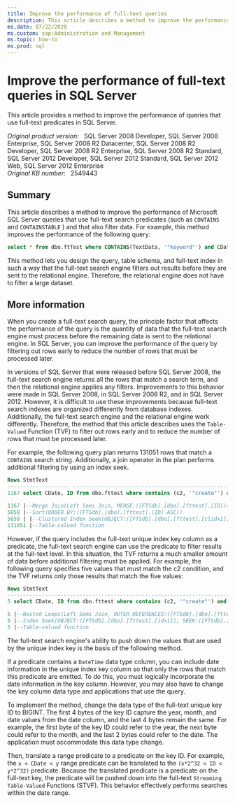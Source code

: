 ```yaml
---
title: Improve the performance of full-text queries
description: This article describes a method to improve the performance of queries that use full-text predicates in SQL Server.
ms.date: 07/22/2020
ms.custom: sap:Administration and Management
ms.topic: how-to
ms.prod: sql
---
```

# Improve the performance of full-text queries in SQL Server

This article provides a method to improve the performance of queries that use full-text predicates in SQL Server.

_Original product version:_ &nbsp; SQL Server 2008 Developer, SQL Server 2008 Enterprise, SQL Server 2008 R2 Datacenter, SQL Server 2008 R2 Developer, SQL Server 2008 R2 Enterprise, SQL Server 2008 R2 Standard, SQL Server 2012 Developer, SQL Server 2012 Standard, SQL Server 2012 Web, SQL Server 2012 Enterprise  
_Original KB number:_ &nbsp; 2549443

## Summary

This article describes a method to improve the performance of Microsoft SQL Server queries that use full-text search predicates (such as `CONTAINS` and `CONTAINSTABLE` ) and that also filter data. For example, this method improves the performance of the following query:

```sql
select * from dbo.ftTest where CONTAINS(TextData, '"keyword"') and CDate > @date
```

This method lets you design the query, table schema, and full-text index in such a way that the full-text search engine filters out results before they are sent to the relational engine. Therefore, the relational engine does not have to filter a large dataset.

## More information

When you create a full-text search query, the principle factor that affects the performance of the query is the quantity of data that the full-text search engine must process before the remaining data is sent to the relational engine. In SQL Server, you can improve the performance of the query by filtering out rows early to reduce the number of rows that must be processed later.

In versions of SQL Server that were released before SQL Server 2008, the full-text search engine returns all the rows that match a search term, and then the relational engine applies any filters. Improvements to this behavior were made in SQL Server 2008, in SQL Server 2008 R2, and in SQL Server 2012. However, it is difficult to use these improvements because full-text search indexes are organized differently from database indexes. Additionally, the full-text search engine and the relational engine work differently. Therefore, the method that this article describes uses the `Table-Valued` Function (TVF) to filter out rows early and to reduce the number of rows that must be processed later.

For example, the following query plan returns 131051 rows that match a `CONTAINS` search string. Additionally, a join operator in the plan performs additional filtering by using an index seek.

```sql
Rows StmtText
-------------------- ----------------------------------------------------------------------------------------
1167 select CDate, ID from dbo.fttest where contains (c2, '"create"') and CDate> '08/05/2019'

1167 |--Merge Join(Left Semi Join, MERGE:([FTSdb].[dbo].[fttest].[ID])=(FulltextMatch.[docid]), RESIDUA
5858 |--Sort(ORDER BY:([FTSdb].[dbo].[fttest].[ID] ASC))
5858 | |--Clustered Index Seek(OBJECT:([FTSdb].[dbo].[fttest].[clidx1]), SEEK:([FTSdb].[
131051 |--Table-valued function
```

However, if the query includes the full-text unique index key column as a predicate, the full-text search engine can use the predicate to filter results at the full-text level. In this situation, the TVF returns a much smaller amount of data before additional filtering must be applied. For example, the following query specifies five values that must match the c2 condition, and the TVF returns only those results that match the five values:

```sql
Rows StmtText
-------------------------------------------------------------------------------------------------------------------------------------------
5 select CDate, ID from dbo.fttest where contains (c2, '"create"') and CDate > '08/05/2019' and ID in ( 654051, 644051, 649106, 465, 105)

5 |--Nested Loops(Left Semi Join, OUTER REFERENCES:([FTSdb].[dbo].[fttest].[ID]))
5 |--Index Seek(OBJECT:([FTSdb].[dbo].[fttest].[idx1]), SEEK:([FTSdb].[dbo].[fttest].[ID]=(105) OR ...
5 |--Table-valued function
```

The full-text search engine's ability to push down the values that are used by the unique index key is the basis of the following method.

If a predicate contains a `DateTime` data type column, you can include date information in the unique index key column so that only the rows that match this predicate are emitted. To do this, you must logically incorporate the date information in the key column. However, you may also have to change the key column data type and applications that use the query.

To implement the method, change the data type of the full-text unique key ID to BIGINT. The first 4 bytes of the key ID capture the year, month, and date values from the date column, and the last 4 bytes remain the same. For example, the first byte of the key ID could refer to the year, the next byte could refer to the month, and the last 2 bytes could refer to the date. The application must accommodate this data type change.

Then, translate a range predicate to a predicate on the key ID. For example, the `x < CDate < y` range predicate can be translated to the `(x*2^32 < ID < y*2^32)` predicate. Because the translated predicate is a predicate on the full-text key, the predicate will be pushed down into the full-text `Streaming Table-Valued` Functions (STVF). This behavior effectively performs searches within the date range.
